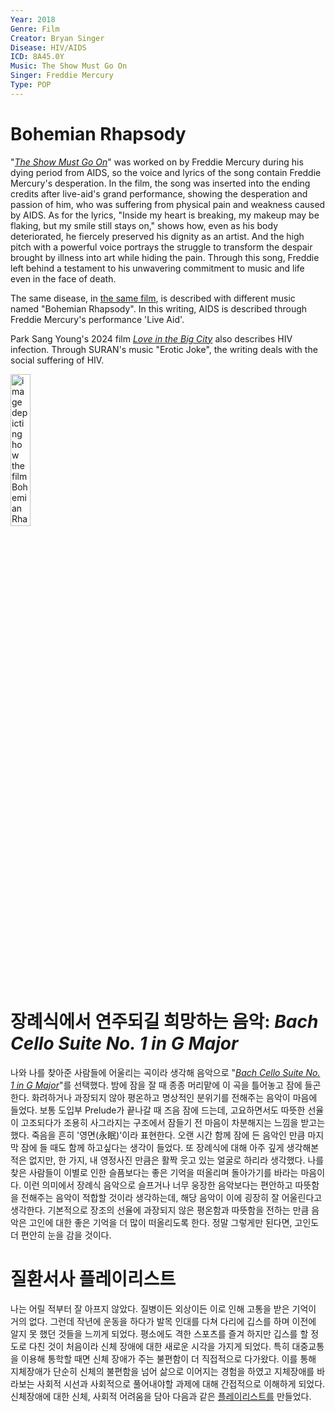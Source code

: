 ```yaml
---
Year: 2018
Genre: Film
Creator: Bryan Singer
Disease: HIV/AIDS
ICD: 8A45.0Y
Music: The Show Must Go On
Singer: Freddie Mercury
Type: POP
---
```


# Bohemian Rhapsody

"[*The Show Must Go On*](https://www.youtube.com/watch?v=36ncula-IDw)" was worked on by Freddie Mercury during his dying period from AIDS, so the voice and lyrics of the song contain Freddie Mercury's desperation. In the film, the song was inserted into the ending credits after live-aid's grand performance, showing the desperation and passion of him, who was suffering from physical pain and weakness caused by AIDS. As for the lyrics, "Inside my heart is breaking, my makeup may be flaking, but my smile still stays on," shows how, even as his body deteriorated, he fiercely preserved his dignity as an artist. And the high pitch with a powerful voice portrays the struggle to transform the despair brought by illness into art while hiding the pain. Through this song, Freddie left behind a testament to his unwavering commitment to music and life even in the face of death.

The same disease, in [the same film](kwak_junyeong.md), is described with different music named "Bohemian Rhapsody". In this writing, AIDS is described through Freddie Mercury's performance 'Live Aid'.

Park Sang Young's 2024 film [*Love in the Big City*](yum_jihyeon.md) also describes HIV infection. Through SURAN's music "Erotic Joke", the writing deals with the social suffering of HIV.

<img src="./park_kiryun_img.jpg" alt="image depicting how the film Bohemian Rhapsody describes AIDS" style="width:25%;" />

# 장례식에서 연주되길 희망하는 음악: *Bach Cello Suite No. 1 in G Major*

나와 나를 찾아준 사람들에 어울리는 곡이라 생각해 음악으로 "[*Bach Cello Suite No. 1 in G Major*](https://www.youtube.com/watch?v=cGnZHIY_hoQ)"를 선택했다. 밤에 잠을 잘 때 종종 머리맡에 이 곡을 틀어놓고 잠에 들곤 한다. 화려하거나 과장되지 않아 평온하고 명상적인 분위기를 전해주는 음악이 마음에 들었다. 보통 도입부 Prelude가 끝나갈 때 즈음 잠에 드는데, 고요하면서도 따뜻한 선율이 고조되다가 조용히 사그라지는 구조에서 잠들기 전 마음이 차분해지는 느낌을 받고는 했다. 죽음을 흔히 '영면(永眠)'이라 표현한다. 오랜 시간 함께 잠에 든 음악인 만큼 마지막 잠에 들 때도 함께 하고싶다는 생각이 들었다. 또 장례식에 대해 아주 깊게 생각해본 적은 없지만, 한 가지, 내 영정사진 만큼은 활짝 웃고 있는 얼굴로 하리라 생각했다. 나를 찾은 사람들이 이별로 인한 슬픔보다는 좋은 기억을 떠올리며 돌아가기를 바라는 마음이다. 이런 의미에서 장례식 음악으로 슬프거나 너무 웅장한 음악보다는 편안하고 따뜻함을 전해주는 음악이 적합할 것이라 생각하는데, 해당 음악이 이에 굉장히 잘 어울린다고 생각한다. 기본적으로 장조의 선율에 과장되지 않은 평온함과 따뜻함을 전하는 만큼 음악은 고인에 대한 좋은 기억을 더 많이 떠올리도록 한다. 정말 그렇게만 된다면, 고인도 더 편안히 눈을 감을 것이다.

# 질환서사 플레이리스트

나는 어릴 적부터 잘 아프지 않았다. 질병이든 외상이든 이로 인해 고통을 받은 기억이 거의 없다. 그런데 작년에 운동을 하다가 발목 인대를 다쳐 다리에 깁스를 하며 이전에 알지 못 했던 것들을 느끼게 되었다. 평소에도 격한 스포츠를 즐겨 하지만 깁스를 할 정도로 다친 것이 처음이라 신체 장애에 대한 새로운 시각을 가지게 되었다. 특히 대중교통을 이용해 통학할 때면 신체 장애가 주는 불편함이 더 직접적으로 다가왔다. 이를 통해 지체장애가 단순히 신체의 불편함을 넘어 삶으로 이어지는 경험을 하였고 지체장애를 바라보는 사회적 시선과 사회적으로 풀어내야할 과제에 대해 간접적으로 이해하게 되었다. 신체장애에 대한 신체, 사회적 어려움을 담아 다음과 같은 [플레이리스트를](https://www.youtube.com/playlist?list=PL7XufyjN15oT-oZTEFqxmiKBANgleEd3z) 만들었다.
